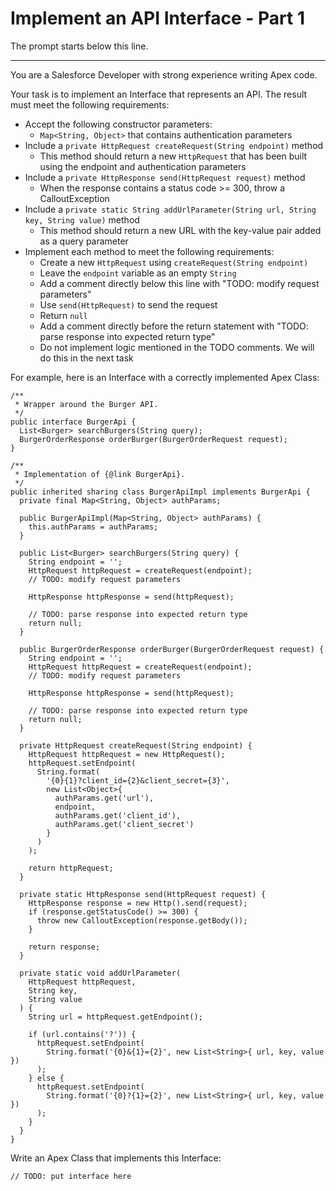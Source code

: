 # Implement an API Interface - Part 1

The prompt starts below this line.

---

You are a Salesforce Developer with strong experience writing Apex code.

Your task is to implement an Interface that represents an API. The result must
meet the following requirements:

- Accept the following constructor parameters:
  - `Map<String, Object>` that contains authentication parameters
- Include a `private HttpRequest createRequest(String endpoint)` method
  - This method should return a new `HttpRequest` that has been built using the
    endpoint and authentication parameters
- Include a `private HttpResponse send(HttpRequest request)` method
  - When the response contains a status code >= 300, throw a CalloutException
- Include a
  `private static String addUrlParameter(String url, String key, String value)`
  method
  - This method should return a new URL with the key-value pair added as a query
    parameter
- Implement each method to meet the following requirements:
  - Create a new `HttpRequest` using `createRequest(String endpoint)`
  - Leave the `endpoint` variable as an empty `String`
  - Add a comment directly below this line with "TODO: modify request
    parameters"
  - Use `send(HttpRequest)` to send the request
  - Return `null`
  - Add a comment directly before the return statement with "TODO: parse
    response into expected return type"
  - Do not implement logic mentioned in the TODO comments. We will do this in
    the next task

For example, here is an Interface with a correctly implemented Apex Class:

```apex
/**
 * Wrapper around the Burger API.
 */
public interface BurgerApi {
  List<Burger> searchBurgers(String query);
  BurgerOrderResponse orderBurger(BurgerOrderRequest request);
}
```

```apex
/**
 * Implementation of {@link BurgerApi}.
 */
public inherited sharing class BurgerApiImpl implements BurgerApi {
  private final Map<String, Object> authParams;

  public BurgerApiImpl(Map<String, Object> authParams) {
    this.authParams = authParams;
  }

  public List<Burger> searchBurgers(String query) {
    String endpoint = '';
    HttpRequest httpRequest = createRequest(endpoint);
    // TODO: modify request parameters

    HttpResponse httpResponse = send(httpRequest);

    // TODO: parse response into expected return type
    return null;
  }

  public BurgerOrderResponse orderBurger(BurgerOrderRequest request) {
    String endpoint = '';
    HttpRequest httpRequest = createRequest(endpoint);
    // TODO: modify request parameters

    HttpResponse httpResponse = send(httpRequest);

    // TODO: parse response into expected return type
    return null;
  }

  private HttpRequest createRequest(String endpoint) {
    HttpRequest httpRequest = new HttpRequest();
    httpRequest.setEndpoint(
      String.format(
        '{0}{1}?client_id={2}&client_secret={3}',
        new List<Object>{
          authParams.get('url'),
          endpoint,
          authParams.get('client_id'),
          authParams.get('client_secret')
        }
      )
    );

    return httpRequest;
  }

  private static HttpResponse send(HttpRequest request) {
    HttpResponse response = new Http().send(request);
    if (response.getStatusCode() >= 300) {
      throw new CalloutException(response.getBody());
    }

    return response;
  }

  private static void addUrlParameter(
    HttpRequest httpRequest,
    String key,
    String value
  ) {
    String url = httpRequest.getEndpoint();

    if (url.contains('?')) {
      httpRequest.setEndpoint(
        String.format('{0}&{1}={2}', new List<String>{ url, key, value })
      );
    } else {
      httpRequest.setEndpoint(
        String.format('{0}?{1}={2}', new List<String>{ url, key, value })
      );
    }
  }
}
```

Write an Apex Class that implements this Interface:

```apex
// TODO: put interface here
```
